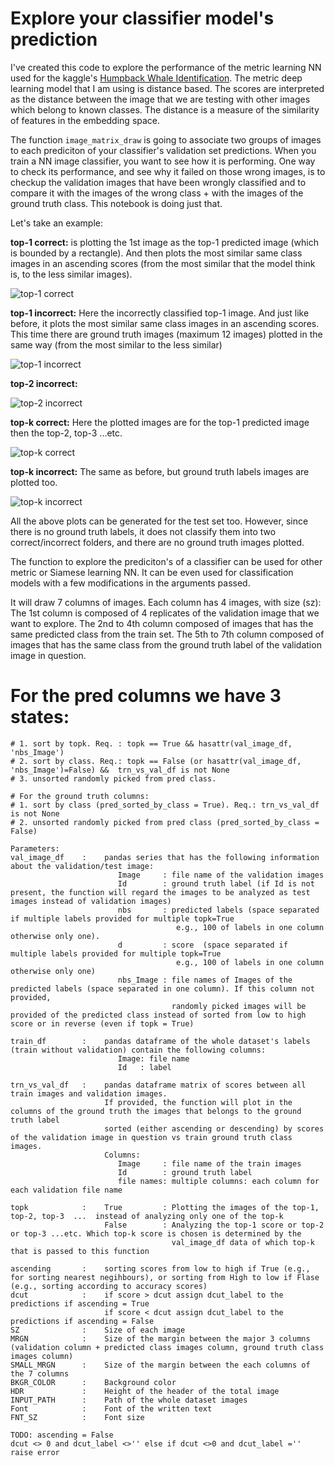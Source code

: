 # Explore your classifier model's prediction

I've created this code to explore the performance of the metric learning NN used for the kaggle's [Humpback Whale Identification](https://www.kaggle.com/c/humpback-whale-identification). The metric deep learning model that I am using is distance based. The scores are interpreted as the distance between the image that we are testing with other images which  belong to known classes. The distance is a measure of the similarity of features in the embedding space. 

 The function `image_matrix_draw` is going to associate two groups of images to each prediciton of your classifier's validation set predictions. When you train a NN image classifier, you want to see how it is performing. One way to check its performance, and see why it failed on those wrong images, is to checkup the validation images that have been wrongly classified and to compare it with the images of the wrong class + with the images of the ground truth class. This notebook is doing just that.
 
 Let's take an example:
 
**top-1 correct:** is plotting the 1st image as the top-1 predicted image (which is bounded by a rectangle). And then plots the most similar same class images in an ascending scores (from the most similar that the model think is, to the less  similar images). 

![top-1 correct](example_images/000000.37231_w_67a9841_w_67a9841_42a505fa7.jpg)


**top-1 incorrect:** Here the incorrectly classified top-1 image. And just like before, it plots the most similar same class images in an ascending scores. This time there are ground truth images (maximum 12 images) plotted in the same way (from the most similar to the less similar)

![top-1 incorrect](example_images/000032.75000_new_whale_w_42e0e40_da92fb1c1.jpg)


**top-2 incorrect:**

![top-2 incorrect](example_images/000051.75000_w_e99ed06_w_c3e88ae_4a5aa11c9.jpg)


**top-k correct:** Here the plotted images are for the top-1 predicted image then the top-2, top-3 ...etc.

![top-k correct](example_images/000004.87500_w_7c5b20d_w_7c5b20d_0bd65a44d.jpg)


**top-k incorrect:** The same as before, but ground truth labels images are plotted too.

![top-k incorrect](example_images/000001.58105_w_3d1f606_new_whale_8b39ae55c.jpg)
 
 
 
All the above plots can be generated for the test set too. However, since there is no ground truth labels, it does not classify them into two correct/incorrect folders, and there are no ground truth images plotted. 
 
 
 
The function to explore the prediciton's of a classifier can be used for other metric or Siamese learning NN. It can be even used for classification models with a few modifications in the arguments passed.  

It will draw 7 columns of images. Each column has 4 images, with size (sz):
    The 1st column is composed of 4 replicates of the validation image that we want to explore.
    The 2nd to 4th column composed of images that has the same predicted class from the train set.
    The 5th to 7th column composed of images that has the same class from the ground truth label of the validation image in question.
    
   # For the pred columns we have 3 states:
    # 1. sort by topk. Req. : topk == True && hasattr(val_image_df, 'nbs_Image')
    # 2. sort by class. Req.: topk == False (or hasattr(val_image_df, 'nbs_Image')=False) &&  trn_vs_val_df is not None
    # 3. unsorted randomly picked from pred class.
    
    # For the ground truth columns:
    # 1. sort by class (pred_sorted_by_class = True). Req.: trn_vs_val_df is not None
    # 2. unsorted randomly picked from pred class (pred_sorted_by_class = False)
    
    Parameters:
    val_image_df    :    pandas series that has the following information about the validation/test image:
                            Image     : file name of the validation images
                            Id        : ground truth label (if Id is not present, the function will regard the images to be analyzed as test images instead of validation images)
                            nbs       : predicted labels (space separated if multiple labels provided for multiple topk=True
                                         e.g., 100 of labels in one column otherwise only one).
                            d         : score  (space separated if multiple labels provided for multiple topk=True
                                         e.g., 100 of labels in one column otherwise only one)
                            nbs_Image : file names of Images of the predicted labels (space separated in one column). If this column not provided, 
                                        randomly picked images will be provided of the predicted class instead of sorted from low to high score or in reverse (even if topk = True)

    train_df        :    pandas dataframe of the whole dataset's labels (train without validation) contain the following columns:
                            Image: file name
                            Id   : label
                            
    trn_vs_val_df   :    pandas dataframe matrix of scores between all train images and validation images. 
                         If provided, the function will plot in the columns of the ground truth the images that belongs to the ground truth label
                         sorted (either ascending or descending) by scores of the validation image in question vs train ground truth class images.
                         Columns:
                            Image     : file name of the train images
                            Id        : ground truth label 
                            file names: multiple columns: each column for each validation file name
    
    topk            :    True         : Plotting the images of the top-1, top-2, top-3  ...  instead of analyzing only one of the top-k
                         False        : Analyzing the top-1 score or top-2 or top-3 ...etc. Which top-k score is chosen is determined by the 
                                        val_image_df data of which top-k that is passed to this function
                        
    ascending       :    sorting scores from low to high if True (e.g., for sorting nearest negihbours), or sorting from High to low if Flase (e.g., sorting according to accuracy scores)                   
    dcut            :    if score > dcut assign dcut_label to the predictions if ascending = True
                         if score < dcut assign dcut_label to the predictions if ascending = False
    SZ              :    Size of each image
    MRGN            :    Size of the margin between the major 3 columns (validation column + predicted class images column, ground truth class images column)
    SMALL_MRGN      :    Size of the margin between the each columns of the 7 columns
    BKGR_COLOR      :    Background color 
    HDR             :    Height of the header of the total image
    INPUT_PATH      :    Path of the whole dataset images
    Font            :    Font of the written text 
    FNT_SZ          :    Font size
    
    TODO: ascending = False
    dcut <> 0 and dcut_label <>'' else if dcut <>0 and dcut_label ='' raise error
